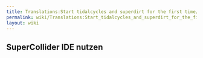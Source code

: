 ```yaml
---
title: Translations:Start tidalcycles and superdirt for the first time/20/de
permalink: wiki/Translations:Start_tidalcycles_and_superdirt_for_the_first_time/20/de/
layout: wiki
---
```


## SuperCollider IDE nutzen

